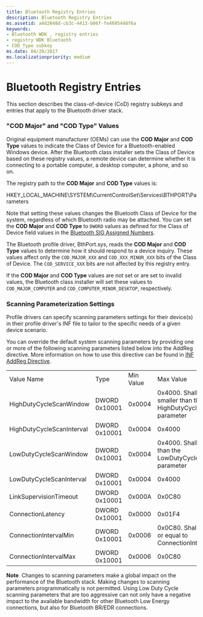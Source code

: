 ```yaml
---
title: Bluetooth Registry Entries
description: Bluetooth Registry Entries
ms.assetid: a4d2848d-cb3c-4413-b06f-fe4695448f6a
keywords:
- Bluetooth WDK , registry entries
- registry WDK Bluetooth
- COD_Type subkey
ms.date: 04/20/2017
ms.localizationpriority: medium
---
```


# Bluetooth Registry Entries


This section describes the class-of-device (CoD) registry subkeys and entries that apply to the Bluetooth driver stack.

### <span id="cod_type_subkey"></span><span id="COD_TYPE_SUBKEY"></span>"COD Major" and "COD Type" Values

Original equipment manufacturer (OEMs) can use the **COD Major** and **COD Type** values to indicate the Class of Device for a Bluetooth-enabled Windows device. After the Bluetooth class installer sets the Class of Device based on these registry values, a remote device can determine whether it is connecting to a portable computer, a desktop computer, a phone, and so on.

The registry path to the **COD Major** and **COD Type** values is:

HKEY\_LOCAL\_MACHINE\\SYSTEM\\CurrentControlSet\\Services\\BTHPORT\\Parameters

Note that setting these values changes the Bluetooth Class of Device for the system, regardless of which Bluetooth radio may be attached. You can set the **COD Major** and **COD Type** to `DWORD` values as defined for the Class of Device field values in the [Bluetooth SIG Assigned Numbers](https://www.bluetooth.com/specifications/assigned-numbers/baseband/).

The Bluetooth profile driver, BthPort.sys, reads the **COD Major** and **COD Type** values to determine how it should respond to a device inquiry. These values affect only the `COD_MAJOR_XXX` and `COD_XXX_MINOR_XXX` bits of the Class of Device. The `COD_SERVICE_XXX` bits are not affected by this registry entry.

If the **COD Major** and **COD Type** values are not set or are set to invalid values, the Bluetooth class installer will set these values to `COD_MAJOR_COMPUTER` and `COD_COMPUTER_MINOR_DESKTOP`, respectively.

### <span id="Scanning_Parameterization_Settings"></span><span id="scanning_parameterization_settings"></span><span id="SCANNING_PARAMETERIZATION_SETTINGS"></span>Scanning Parameterization Settings

Profile drivers can specify scanning parameters settings for their device(s) in their profile driver's INF file to tailor to the specific needs of a given device scenario.

You can override the default system scanning parameters by providing one or more of the following scanning parameters listed below into the AddReg directive. More information on how to use this directive can be found in [INF AddReg Directive](https://docs.microsoft.com/windows-hardware/drivers/install/inf-addreg-directive).

|                           |               |           |                                                                                |
|---------------------------|---------------|-----------|--------------------------------------------------------------------------------|
| Value Name                | Type          | Min Value | Max Value                                                                      |
| HighDutyCycleScanWindow   | DWORD 0x10001 | 0x0004    | 0x4000. Shall be equal or smaller than the HighDutyCycleScanInterval parameter |
| HighDutyCycleScanInterval | DWORD 0x10001 | 0x0004    | 0x4000                                                                         |
| LowDutyCycleScanWindow    | DWORD 0x10001 | 0x0004    | 0x4000. Shall be smaller than the LowDutyCycleScanInterval parameter           |
| LowDutyCycleScanInterval  | DWORD 0x10001 | 0x0004    | 0x4000                                                                         |
| LinkSupervisionTimeout    | DWORD 0x10001 | 0x000A    | 0x0C80                                                                         |
| ConnectionLatency         | DWORD 0x10001 | 0x0000    | 0x01F4                                                                         |
| ConnectionIntervalMin     | DWORD 0x10001 | 0x0006    | 0x0C80. Shall be smaller or equal to ConnectionIntervalMax                     |
| ConnectionIntervalMax     | DWORD 0x10001 | 0x0006    | 0x0C80                                                                         |

 

**Note**  Changes to scanning parameters make a global impact on the performance of the Bluetooth stack. Making changes to scanning parameters programmatically is not permitted. Using Low Duty Cycle scanning parameters that are too aggressive can not only have a negative impact to the available bandwidth for other Bluetooth Low Energy connections, but also for Bluetooth BR/EDR connections.

 

 

 





